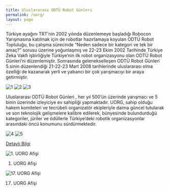 ```yaml
---
title: Uluslararası ODTÜ Robot Günleri
permalink: /uorg/
layout: page
---
```


Türkiye ayağını TRT’nin 2002 yılında düzenlemeye başladığı Robocon Yarışmasına katılmak için de robotlar hazırlamaya koyulan ODTÜ Robot Topluluğu, bu çalışma sürecinde “Neden sadece bir kategori ve tek bir amaç?” sorusu üzerine yoğunlaşmış ve 22-23 Ekim 2002 Tarihinde Türkiye Zeka Vakfı işbirliğiyle Türkiye’nin ilk robot organizasyonu olan ODTÜ Robot Günleri’ni düzenlemiştir. Sonrasında gelenekselleşen ODTÜ Robot Günleri 5.sinin düzenlendiği 21-22-23 Mart 2008 tarihlerinde uluslararası olma özelliği de kazanarak yerli ve yabancı bir çok yarışmacıyı bir araya getirmiştir.

![1](https://robot.metu.edu.tr/wp-content/uploads/2020/10/WhatsApp-Image-2020-09-10-at-11.07.59-PM.jpeg)
![2](https://robot.metu.edu.tr/wp-content/uploads/2020/10/WhatsApp-Image-2020-09-10-at-11.04.54-PM.jpeg)
![3](https://robot.metu.edu.tr/wp-content/uploads/2020/10/WhatsApp-Image-2020-09-10-at-11.08.04-PM.jpeg)

Uluslararası ODTÜ Robot Günleri , her yıl 500’ün üzerinde yarışmacı ve 5 binin üzerinde izleyiciye ev sahipliği yapmaktadır. UORG, sahip olduğu hakem komiteleri ve tecrübeli organizatör ekipleriyle daima güncel tutularak ve son teknolojik gelişmelere kalibre edilerek, bünyesinde bulundurduğü kategoriler, jüriler ve ödüllerle Türkiye’deki robotik organizasyonlar arasındaki öncü konumunu sürdürmektedir.

![4](https://robot.metu.edu.tr/wp-content/uploads/2020/10/WhatsApp-Image-2020-09-10-at-11.09.30-PM.jpeg)
![5](https://robot.metu.edu.tr/wp-content/uploads/2020/10/WhatsApp-Image-2020-09-10-at-11.07.35-PM.jpeg)

[Detaylı Bilgi](https://odturobotgunleri.org.tr/)

![1. UORG Afişi](https://robot.metu.edu.tr/wp-content/uploads/2020/10/WhatsApp-Image-2020-09-10-at-3.58.58-PM.jpeg)

1. UORG Afişi

![17. UORG Afişi](https://robot.metu.edu.tr/wp-content/uploads/2020/10/WhatsApp-Image-2020-09-10-at-4.00.48-PM.jpeg)

17. UORG Afişi
